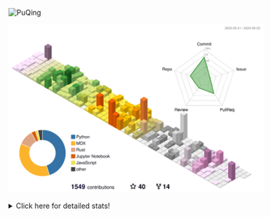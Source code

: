 ![PuQing](https://user-images.githubusercontent.com/27223114/171565019-9a56fae6-b08b-421f-99db-7e830da42371.png)

![](./profile-3d-contrib/profile-season-animate.svg)

<details>
<summary>Click here for detailed stats!</summary>

<!--START_SECTION:waka-->
![Lines of code](https://img.shields.io/badge/From%20Hello%20World%20I%27ve%20Written-1.4%20million%20lines%20of%20code-blue)

**🐱 My GitHub Data** 

> 📦 387.3 kB Used in GitHub's Storage 
 > 
> 🏆 381 Contributions in the Year 2024
 > 
> 🚫 Not Opted to Hire
 > 
> 📜 47 Public Repositories 
 > 
> 🔑 29 Private Repositories 
 > 
**I'm an Early 🐤** 

```text
🌞 Morning                602 commits         ██░░░░░░░░░░░░░░░░░░░░░░░   07.88 % 
🌆 Daytime                3574 commits        ████████████░░░░░░░░░░░░░   46.80 % 
🌃 Evening                1536 commits        █████░░░░░░░░░░░░░░░░░░░░   20.11 % 
🌙 Night                  1925 commits        ██████░░░░░░░░░░░░░░░░░░░   25.21 % 
```


📊 **This Week I Spent My Time On** 

```text
💬 Programming Languages: 
Browsing                 12 hrs 6 mins       █████████░░░░░░░░░░░░░░░░   36.15 % 
Markdown                 5 hrs 25 mins       ████░░░░░░░░░░░░░░░░░░░░░   16.20 % 
Python                   4 hrs 2 mins        ███░░░░░░░░░░░░░░░░░░░░░░   12.06 % 
Searching                3 hrs 34 mins       ███░░░░░░░░░░░░░░░░░░░░░░   10.69 % 
CLI                      1 hr 52 mins        █░░░░░░░░░░░░░░░░░░░░░░░░   05.58 % 

🔥 Editors: 
Chrome                   20 hrs 11 mins      ███████████████░░░░░░░░░░   60.33 % 
VS Code                  5 hrs 59 mins       ████░░░░░░░░░░░░░░░░░░░░░   17.89 % 
Obsidian                 5 hrs 25 mins       ████░░░░░░░░░░░░░░░░░░░░░   16.20 % 
fish                     1 hr 52 mins        █░░░░░░░░░░░░░░░░░░░░░░░░   05.58 % 

💻 Operating System: 
Mac                      27 hrs 29 mins      █████████████████████░░░░   82.14 % 
WSL                      5 hrs 52 mins       ████░░░░░░░░░░░░░░░░░░░░░   17.57 % 
Linux                    5 mins              ░░░░░░░░░░░░░░░░░░░░░░░░░   00.28 % 
```


<!--END_SECTION:waka-->
</details>
